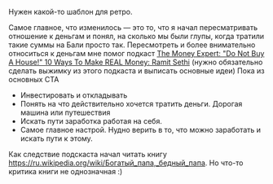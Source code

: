 Нужен какой-то шаблон для ретро.

Самое главное, что изменилось — это то, что я начал пересматривать отношение к деньгам и понял, на сколько мы были глупы, когда тратили такие суммы на Бали просто так. 
Пересмотреть и более внимательно относиться к деньгам мне помог подкаст [The Money Expert: "Do Not Buy A House!" 10 Ways To Make REAL Money: Ramit Sethi](https://www.youtube.com/watch?v=ORqd9QAC8OY) (нужно обязательно сделать выжимку из этого подкаста и выписать основные идеи)
Пока из основных CTA
- Инвестировать и откладывать
- Понять на что действительно хочется тратить деньги. Дорогая машина или путешествия
- Искать пути заработка работая на себя.
- Самое главное настрой. Нудно верить в то, что можно заработать и искать пути к этому. 

Как следствие подскаста начал читать книгу https://ru.wikipedia.org/wiki/Богатый_папа,_бедный_папа. Но что-то критика книги не однозначная :)